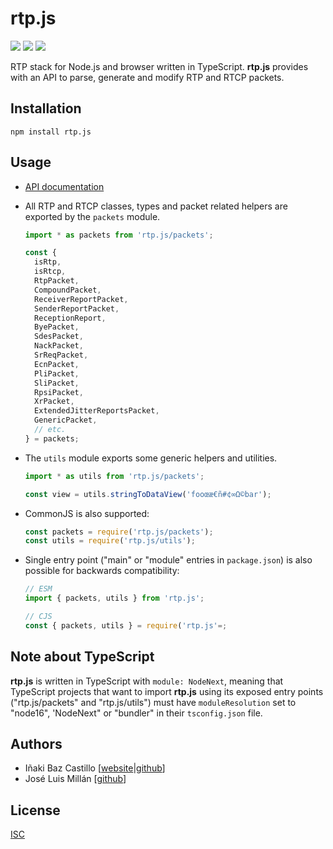 # rtp.js

[![][npm-shield-rtp.js]][npm-rtp.js]
[![][github-actions-shield-rtp.js]][github-actions-rtp.js]
[![][github-actions-shield-docs]][github-actions-docs]

RTP stack for Node.js and browser written in TypeScript. **rtp.js** provides with an API to parse, generate and modify RTP and RTCP packets.

## Installation

```text
npm install rtp.js
```

## Usage

- [API documentation](https://versatica.github.io/rtp.js)

- All RTP and RTCP classes, types and packet related helpers are exported by the `packets` module.

  ```ts
  import * as packets from 'rtp.js/packets';

  const {
  	isRtp,
  	isRtcp,
  	RtpPacket,
  	CompoundPacket,
  	ReceiverReportPacket,
  	SenderReportPacket,
  	ReceptionReport,
  	ByePacket,
  	SdesPacket,
  	NackPacket,
  	SrReqPacket,
  	EcnPacket,
  	PliPacket,
  	SliPacket,
  	RpsiPacket,
  	XrPacket,
  	ExtendedJitterReportsPacket,
  	GenericPacket,
  	// etc.
  } = packets;
  ```

- The `utils` module exports some generic helpers and utilities.

  ```ts
  import * as utils from 'rtp.js/packets';

  const view = utils.stringToDataView('fooœæ€ñ#¢∞Ω©bar');
  ```

- CommonJS is also supported:

  ```ts
  const packets = require('rtp.js/packets');
  const utils = require('rtp.js/utils');
  ```

- Single entry point ("main" or "module" entries in `package.json`) is also possible for backwards compatibility:

  ```ts
  // ESM
  import { packets, utils } from 'rtp.js';

  // CJS
  const { packets, utils } = require('rtp.js'=;
  ```

## Note about TypeScript

**rtp.js** is written in TypeScript with `module: NodeNext`, meaning that TypeScript projects that want to import **rtp.js** using its exposed entry points ("rtp.js/packets" and "rtp.js/utils") must have `moduleResolution` set to "node16", 'NodeNext" or "bundler" in their `tsconfig.json` file.

## Authors

- Iñaki Baz Castillo [[website](https://inakibaz.me)|[github](https://github.com/ibc/)]
- José Luis Millán [[github](https://github.com/jmillan/)]

## License

[ISC](./LICENSE)

[npm-shield-rtp.js]: https://img.shields.io/npm/v/rtp.js.svg
[npm-rtp.js]: https://npmjs.org/package/rtp.js
[github-actions-shield-rtp.js]: https://github.com/versatica/rtp.js/actions/workflows/rtp.js.yaml/badge.svg
[github-actions-rtp.js]: https://github.com/versatica/rtp.js/actions/workflows/rtp.js.yaml
[github-actions-shield-docs]: https://github.com/versatica/rtp.js/actions/workflows/docs.yaml/badge.svg
[github-actions-docs]: https://github.com/versatica/rtp.js/actions/workflows/docs.yaml
